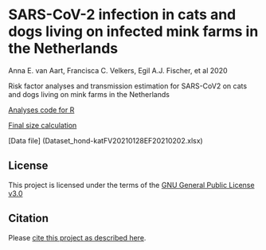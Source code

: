 # SARS-CoV-2  infection in cats and dogs living on infected mink farms in the Netherlands
Anna E. van Aart, Francisca C. Velkers, Egil A.J. Fischer, et al 2020

Risk factor analyses and transmission estimation for SARS-CoV2 on cats and dogs living on mink farms in the Netherlands

[Analyses code for R](ParameterEstimation.R) 

[Final size calculation](FinalSizeFastImplementation.R)

[Data file] (Dataset_hond-katFV20210128EF20210202.xlsx) 


## License

This project is licensed under the terms of the [GNU General Public License v3.0](/LICENSE.md)

## Citation

Please [cite this project as described here](/CITATION.md).

